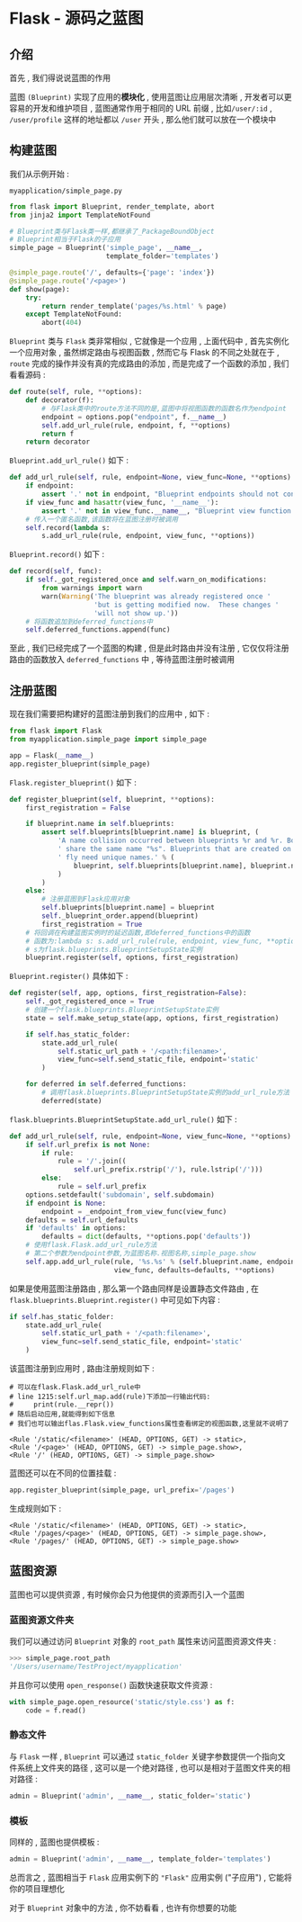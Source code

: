 # Flask - 源码之蓝图








<extoc></extoc>

## 介绍

首先 , 我们得说说蓝图的作用

蓝图 `(Blueprint)` 实现了应用的**模块化** , 使用蓝图让应用层次清晰 , 开发者可以更容易的开发和维护项目 , 蓝图通常作用于相同的 URL 前缀 , 比如`/user/:id` , `/user/profile` 这样的地址都以 `/user` 开头 , 那么他们就可以放在一个模块中

## 构建蓝图

我们从示例开始 : 

`myapplication/simple_page.py`

```python
from flask import Blueprint, render_template, abort
from jinja2 import TemplateNotFound

# Blueprint类与Flask类一样,都继承了_PackageBoundObject
# Blueprint相当于Flask的子应用
simple_page = Blueprint('simple_page', __name__,
                        template_folder='templates')

@simple_page.route('/', defaults={'page': 'index'})
@simple_page.route('/<page>')
def show(page):
    try:
        return render_template('pages/%s.html' % page)
    except TemplateNotFound:
        abort(404)
```

`Blueprint` 类与 `Flask` 类非常相似 , 它就像是一个应用 , 上面代码中 , 首先实例化一个应用对象 , 虽然绑定路由与视图函数 , 然而它与 Flask 的不同之处就在于 , `route` 完成的操作并没有真的完成路由的添加 , 而是完成了一个函数的添加 , 我们看看源码 : 

```python
def route(self, rule, **options):
    def decorator(f):
        # 与Flask类中的route方法不同的是,蓝图中将视图函数的函数名作为endpoint
        endpoint = options.pop("endpoint", f.__name__)
        self.add_url_rule(rule, endpoint, f, **options)
        return f
    return decorator
```

`Blueprint.add_url_rule()` 如下 : 

```python
def add_url_rule(self, rule, endpoint=None, view_func=None, **options):
    if endpoint:
        assert '.' not in endpoint, "Blueprint endpoints should not contain dots"
    if view_func and hasattr(view_func, '__name__'):
        assert '.' not in view_func.__name__, "Blueprint view function name should not contain dots"
    # 传入一个匿名函数,该函数将在蓝图注册时被调用
    self.record(lambda s:
        s.add_url_rule(rule, endpoint, view_func, **options))
```

`Blueprint.record()` 如下 : 

```python
def record(self, func):
    if self._got_registered_once and self.warn_on_modifications:
        from warnings import warn
        warn(Warning('The blueprint was already registered once '
                     'but is getting modified now.  These changes '
                     'will not show up.'))
    # 将函数追加到deferred_functions中
    self.deferred_functions.append(func)
```

至此 , 我们已经完成了一个蓝图的构建 , 但是此时路由并没有注册 , 它仅仅将注册路由的函数放入 `deferred_functions` 中 , 等待蓝图注册时被调用

## 注册蓝图

现在我们需要把构建好的蓝图注册到我们的应用中 , 如下 : 

```python
from flask import Flask
from myapplication.simple_page import simple_page

app = Flask(__name__)
app.register_blueprint(simple_page)
```

`Flask.register_blueprint()` 如下 : 

```python
def register_blueprint(self, blueprint, **options):
    first_registration = False

    if blueprint.name in self.blueprints:
        assert self.blueprints[blueprint.name] is blueprint, (
            'A name collision occurred between blueprints %r and %r. Both'
            ' share the same name "%s". Blueprints that are created on the'
            ' fly need unique names.' % (
                blueprint, self.blueprints[blueprint.name], blueprint.name
            )
        )
    else:
        # 注册蓝图到Flask应用对象
        self.blueprints[blueprint.name] = blueprint
        self._blueprint_order.append(blueprint)
        first_registration = True
    # 将回调在构建蓝图实例时的延迟函数,即deferred_functions中的函数
    # 函数为:lambda s: s.add_url_rule(rule, endpoint, view_func, **options)
    # s为flask.blueprints.BlueprintSetupState实例
    blueprint.register(self, options, first_registration)
```

`Blueprint.register()` 具体如下 : 

```python
def register(self, app, options, first_registration=False):
    self._got_registered_once = True
    # 创建一个flask.blueprints.BlueprintSetupState实例
    state = self.make_setup_state(app, options, first_registration)

    if self.has_static_folder:
        state.add_url_rule(
            self.static_url_path + '/<path:filename>',
            view_func=self.send_static_file, endpoint='static'
        )

    for deferred in self.deferred_functions:
        # 调用flask.blueprints.BlueprintSetupState实例的add_url_rule方法
        deferred(state)
```

`flask.blueprints.BlueprintSetupState.add_url_rule()` 如下 : 

```python
def add_url_rule(self, rule, endpoint=None, view_func=None, **options):
    if self.url_prefix is not None:
        if rule:
            rule = '/'.join((
                self.url_prefix.rstrip('/'), rule.lstrip('/')))
        else:
            rule = self.url_prefix
    options.setdefault('subdomain', self.subdomain)
    if endpoint is None:
        endpoint = _endpoint_from_view_func(view_func)
    defaults = self.url_defaults
    if 'defaults' in options:
        defaults = dict(defaults, **options.pop('defaults'))
    # 使用flask.Flask.add_url_rule方法
    # 第二个参数为endpoint参数,为蓝图名称.视图名称,simple_page.show
    self.app.add_url_rule(rule, '%s.%s' % (self.blueprint.name, endpoint),
                          view_func, defaults=defaults, **options)
```

如果是使用蓝图注册路由 , 那么第一个路由同样是设置静态文件路由 , 在 `flask.blueprints.Blueprint.register()` 中可见如下内容 : 

```python
if self.has_static_folder:
    state.add_url_rule(
        self.static_url_path + '/<path:filename>',
        view_func=self.send_static_file, endpoint='static'
    )
```

该蓝图注册到应用时 , 路由注册规则如下 : 

```shell
# 可以在flask.Flask.add_url_rule中
# line 1215:self.url_map.add(rule)下添加一行输出代码:
#	  print(rule.__repr()) 
# 随后启动应用,就能得到如下信息
# 我们也可以输出flas.Flask.view_functions属性查看绑定的视图函数,这里就不说明了

<Rule '/static/<filename>' (HEAD, OPTIONS, GET) -> static>,
<Rule '/<page>' (HEAD, OPTIONS, GET) -> simple_page.show>,
<Rule '/' (HEAD, OPTIONS, GET) -> simple_page.show>
```

蓝图还可以在不同的位置挂载 : 

```python
app.register_blueprint(simple_page, url_prefix='/pages')
```

生成规则如下 : 

```shell
<Rule '/static/<filename>' (HEAD, OPTIONS, GET) -> static>,
<Rule '/pages/<page>' (HEAD, OPTIONS, GET) -> simple_page.show>,
<Rule '/pages/' (HEAD, OPTIONS, GET) -> simple_page.show>
```

## 蓝图资源

蓝图也可以提供资源 , 有时候你会只为他提供的资源而引入一个蓝图 

### 蓝图资源文件夹

我们可以通过访问 `Blueprint` 对象的 `root_path` 属性来访问蓝图资源文件夹 : 

```python
>>> simple_page.root_path
'/Users/username/TestProject/myapplication'
```

并且你可以使用 `open_response()` 函数快速获取文件资源 : 

```python
with simple_page.open_resource('static/style.css') as f:
    code = f.read()
```

### 静态文件

与 `Flask` 一样 , `Blueprint` 可以通过 `static_folder` 关键字参数提供一个指向文件系统上文件夹的路径 , 这可以是一个绝对路径 , 也可以是相对于蓝图文件夹的相对路径 : 

```python
admin = Blueprint('admin', __name__, static_folder='static')
```

### 模板

同样的 , 蓝图也提供模板 : 

```python
admin = Blueprint('admin', __name__, template_folder='templates')
```

总而言之 , 蓝图相当于 `Flask` 应用实例下的 `"Flask"` 应用实例 ("子应用") , 它能将你的项目理想化

对于 `Blueprint` 对象中的方法 , 你不妨看看 , 也许有你想要的功能